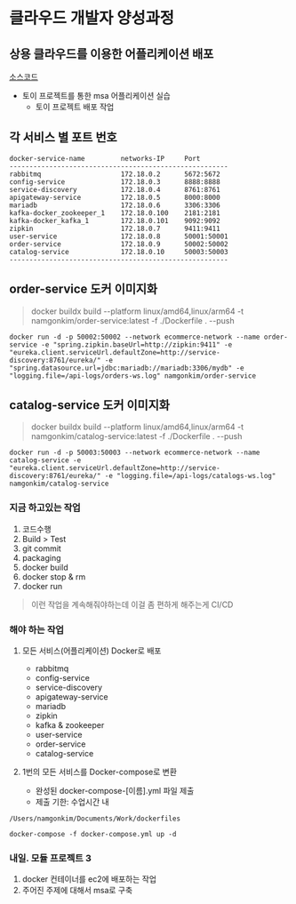 # 클라우드 개발자 양성과정

## 상용 클라우드를 이용한 어플리케이션 배포
[소스코드](https://github.com/namgonkim/msa-ecommerce-tmax)
* 토이 프로젝트를 통한 msa 어플리케이션 실습
    * 토이 프로젝트 배포 작업

## 각 서비스 별 포트 번호
```
docker-service-name         networks-IP     Port
-------------------------------------------------------
rabbitmq                    172.18.0.2      5672:5672
config-service              172.18.0.3      8888:8888
service-discovery           172.18.0.4      8761:8761
apigateway-service          172.18.0.5      8000:8000
mariadb                     172.18.0.6      3306:3306
kafka-docker_zookeeper_1    172.18.0.100    2181:2181
kafka-docker_kafka_1        172.18.0.101    9092:9092
zipkin                      172.18.0.7      9411:9411
user-service                172.18.0.8      50001:50001
order-service               172.18.0.9      50002:50002
catalog-service             172.18.0.10     50003:50003
-------------------------------------------------------
```

## order-service 도커 이미지화 
> docker buildx build --platform linux/amd64,linux/arm64 -t namgonkim/order-service:latest -f ./Dockerfile . --push

```
docker run -d -p 50002:50002 --network ecommerce-network --name order-service -e "spring.zipkin.baseUrl=http://zipkin:9411" -e "eureka.client.serviceUrl.defaultZone=http://service-discovery:8761/eureka/" -e "spring.datasource.url=jdbc:mariadb://mariadb:3306/mydb" -e "logging.file=/api-logs/orders-ws.log" namgonkim/order-service
```

## catalog-service 도커 이미지화
> docker buildx build --platform linux/amd64,linux/arm64 -t namgonkim/catalog-service:latest -f ./Dockerfile . --push 

```
docker run -d -p 50003:50003 --network ecommerce-network --name catalog-service -e "eureka.client.serviceUrl.defaultZone=http://service-discovery:8761/eureka/" -e "logging.file=/api-logs/catalogs-ws.log" namgonkim/catalog-service
```

### 지금 하고있는 작업
1. 코드수행
2. Build > Test
3. git commit
4. packaging
5. docker build
6. docker stop & rm
7. docker run

> 이런 작업을 계속해줘야하는데 이걸 좀 편하게 해주는게 CI/CD

### 해야 하는 작업
1. 모든 서비스(어플리케이션) Docker로 배포
    - rabbitmq
    - config-service
    - service-discovery
    - apigateway-service
    - mariadb
    - zipkin
    - kafka & zookeeper
    - user-service
    - order-service
    - catalog-service

2. 1번의 모든 서비스를 Docker-compose로 변환
    - 완성된 docker-compose-[이름].yml 파일 제출
    - 제출 기한: 수업시간 내
```
/Users/namgonkim/Documents/Work/dockerfiles

docker-compose -f docker-compose.yml up -d

```


### 내일. 모듈 프로젝트 3
1. docker 컨테이너를 ec2에 배포하는 작업
2. 주어진 주제에 대해서 msa로 구축